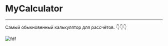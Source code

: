 # MyCalculator
____
Самый обыкновенный калькулятор для рассчётов.
:point_down::point_down::point_down:

![fdf](https://sun9-west.userapi.com/sun9-65/s/v1/ig2/BVGU1ZC-p0JTzoeivV4HqgWoQ879G24ktF4ZFmab8YHm7HKhOjvl2ZkAf5szGaoss6s5t-rQ5uAjZZ6_qBgQN9pW.jpg?size=380x371&quality=96&type=album)
